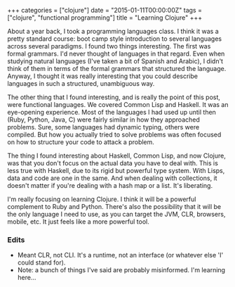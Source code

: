 +++
categories = ["clojure"]
date = "2015-01-11T00:00:00Z"
tags = ["clojure", "functional programming"]
title = "Learning Clojure"
+++

About a year back, I took a programming languages class. I think it was a
pretty standard course: boot camp style introduction to several languages
across several paradigms. I found two things interesting. The first was formal
grammars. I'd never thought of languages in that regard. Even when studying
natural languages (I've taken a bit of Spanish and Arabic), I didn't think
of them in terms of the formal grammars that structured the language. Anyway,
I thought it was really interesting that you could describe languages in
such a structured, unambiguous way.

The other thing that I found interesting, and is really the point of this
post, were functional languages. We covered Common Lisp and Haskell. It was
an eye-opening experience. Most of the languages I had used up until then
(Ruby, Python, Java, C) were fairly similar in how they approached problems.
Sure, some languages had dynamic typing, others were compiled. But how you
actually tried to solve problems was often focused on how to structure your
code to attack a problem.

The thing I found interesting about Haskell, Common Lisp, and now Clojure,
was that you don't focus on the actual data you have to deal with. This is
less true with Haskell, due to its rigid but powerful type system. With Lisps,
data and code are one in the same. And when dealing with collections, it
doesn't matter if you're dealing with a hash map or a list. It's liberating.

I'm really focusing on learning Clojure. I think it will be a powerful
complement to Ruby and Python. There's also the possibility that it will be
the only language I need to use, as you can target the JVM, CLR, browsers,
mobile, etc. It just feels like a more powerful tool.

### Edits
- Meant CLR, not CLI. It's a runtime, not an interface (or whatever else 'I' could stand for).
- Note: a bunch of things I've said are probably misinformed. I'm learning here...
